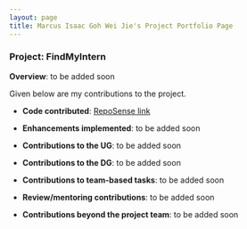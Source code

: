 ```yaml
---
layout: page
title: Marcus Isaac Goh Wei Jie's Project Portfolio Page
---
```


### Project: FindMyIntern

**Overview**: to be added soon

Given below are my contributions to the project.

* **Code contributed**: [RepoSense link](https://nus-cs2103-ay2223s1.github.io/tp-dashboard/?search=marcusgwj&breakdown=true)

* **Enhancements implemented**: to be added soon

* **Contributions to the UG**: to be added soon

* **Contributions to the DG**: to be added soon

* **Contributions to team-based tasks**: to be added soon

* **Review/mentoring contributions**: to be added soon

* **Contributions beyond the project team**: to be added soon
